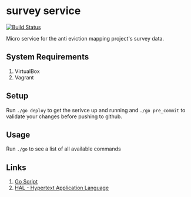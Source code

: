 survey service
==============

[![Build Status](https://snap-ci.com/antievictionmappingproject/survey-service/branch/master/build_image)](https://snap-ci.com/antievictionmappingproject/survey-service/branch/master)

Micro service for the anti eviction mapping project's survey data.

## System Requirements

1. VirtualBox
2. Vagrant

## Setup

Run ```./go deploy``` to get the serivce up and running and ```./go pre_commit``` to validate your changes before pushing to github.

## Usage

Run ```./go``` to see a list of all available commands

## Links

1. [Go Script](http://blog.thepete.net/blog/2014/03/28/_-attributes-of-an-amazing-dev-toolchain/)
2. [HAL - Hypertext Application Language](http://stateless.co/hal_specification.html)